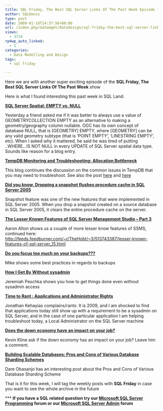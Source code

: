 ```yaml
---
title: SQL Friday, The Best SQL Server Links Of The Past Week Episode 7
author: SQLDenis
type: post
date: 2009-01-16T14:37:56+00:00
url: /index.php/datamgmt/datadesign/sql-friday-the-best-sql-server-links-of-7/
views:
  - 3714
rp4wp_auto_linked:
  - 1
categories:
  - Data Modelling and Design
tags:
  - sql friday

---
```

Here we are with another super exciting episode of the **SQL Friday, The Best SQL Server Links Of The Past Week** show
  
Here is what I found interesting this past week in SQL Land:

**[SQL Server Spatial: EMPTY vs. NULL][1]**
  
Yesterday a friend asked me if it was better to always use a value of GEOMETRYCOLLECTION EMPTY as an alternative to making a geometry/geography column nullable. OGC has its own concept of database NULL, that is [GEOMETRY] EMPTY, where [GEOMETRY] can be any valid geometry subtype (that is &#8216;POINT EMPTY&#8217;, &#8216;LINESTRING EMPTY&#8217;, etc). When I asked why it mattered, he said he was tired of putting ..WHERE&#8230;IS NOT NULL in every UPDATE of SQL Server spatial data type. Sounds like reason for a blog entry.

**[TempDB Monitoring and Troubleshooting: Allocation Bottleneck][2]**
  
This blog continues the discussion on the common issues in TempDB that you may need to troubleshoot. See also the post [here][3] and [here][4]

**[Did you know, Dropping a snapshot flushes procedure cache in SQL Server 2005][5]**
  
Snapshot feature was one of the new features that were implemented in SQL Server 2005. When you drop a snapshot created on a source database in SQL Server 2005, it clears the entire procedure cache on the server.

**[The Lesser Known Features of SQL Server Management Studio – Part 3][6]**
  
Aaron Alton shows us a couple of more lesser know features of SSMS, continued here: http://feeds.feedburner.com/~r/TheHobt/~3/513743387/lesser-known-features-of-sql-server_15.html

**[Do you focus too much on your backups???][7]**
  
Mike shows some best practices in regards to backups

**[How I Get By Without sysadmin][8]**
  
Jeremiah Peschka shows you how to get things done even without sysadmin access

**[Time to Rant : Applications and Administrator Rights][9]**
  
Jonathan Kehayias complains/rants: It is 2009, and I am shocked to find that applications today still show up with a requirement to be a sysadmin on SQL Server, and in the case of one particular application I am helping troubleshoot today, a Local Administrator on the SQL Server machine

**[Does the down economy have an impact on your job?][10]**
  
Kevin Kline ask if the down economy has an impact on your job? Leave him a comment.

**[Building Scalable Databases: Pros and Cons of Various Database Sharding Schemes][11]**
  
Dare Obasanjo has an interesting post about the Pros and Cons of Various Database Sharding Scheme



That is it for this week, I will tag the weekly posts with **SQL Friday** in case you want to see the whole archive in the future

\*** **If you have a SQL related question try our [Microsoft SQL Server Programming][12] forum or our [Microsoft SQL Server Admin][13] forum**<ins></ins>

 [1]: http://www.sqlskills.com/BLOGS/BOBB/post.aspx?id=11f903a9-1264-4f0d-aab7-b6ba506ab10a
 [2]: http://blogs.msdn.com/sqlserverstorageengine/archive/2009/01/11/tempdb-monitoring-and-troubleshooting-allocation-bottleneck.aspx
 [3]: http://blogs.msdn.com/sqlserverstorageengine/archive/2009/01/12/tempdb-monitoring-and-troubleshooting-ddl-bottleneck.aspx
 [4]: http://blogs.msdn.com/sqlserverstorageengine/archive/2009/01/12/tempdb-monitoring-and-troubleshooting-out-of-space.aspx
 [5]: http://sankarreddy.spaces.live.com/Blog/cns!1F1B61765691B5CD!319.entry
 [6]: http://feeds.feedburner.com/~r/TheHobt/~3/510530872/lesser-known-features-of-sql-server_12.html
 [7]: http://www.straightpathsql.com/blog/2009/1/14/do-you-focus-too-much-on-your-backups.html
 [8]: http://facility9.com/2009/01/14/how-i-get-by-without-sysadmin/
 [9]: http://jmkehayias.blogspot.com/2009/01/time-to-rant-applications-and.html
 [10]: http://sqlblog.com/blogs/kevin_kline/archive/2009/01/15/does-the-down-econmy-have-an-impact-on-your-job.aspx
 [11]: http://www.25hoursaday.com/weblog/2009/01/16/BuildingScalableDatabasesProsAndConsOfVariousDatabaseShardingSchemes.aspx
 [12]: http://forum.lessthandot.com/viewforum.php?f=17
 [13]: http://forum.lessthandot.com/viewforum.php?f=22